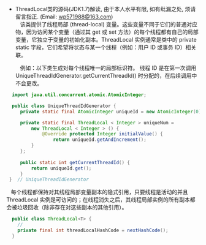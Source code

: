 * ThreadLocal类的源码(JDK1.7)解读, 由于本人水平有限, 如有纰漏之处, 烦请留言指正. (Email: wp571988@163.com)   
  &nbsp;&nbsp; 该类提供了线程局部 (thread-local) 变量。这些变量不同于它们的普通对应物，因为访问某个变量（通过其 get 或 set 方法）的每个线程都有自己的局部变量，它独立于变量的初始化副本。ThreadLocal 实例通常是类中的 private static 字段，它们希望将状态与某一个线程（例如：用户 ID 或事务 ID）相关联。

  &nbsp;&nbsp; 例如：以下类生成对每个线程唯一的局部标识符。 线程 ID 是在第一次调用 UniqueThreadIdGenerator.getCurrentThreadId() 时分配的，在后续调用中不会更改。
```java
  import java.util.concurrent.atomic.AtomicInteger;

  public class UniqueThreadIdGenerator {
     private static final AtomicInteger uniqueId = new AtomicInteger(0);

     private static final ThreadLocal < Integer > uniqueNum = 
         new ThreadLocal < Integer > () {
             @Override protected Integer initialValue() {
                 return uniqueId.getAndIncrement();
         }
     };
 
     public static int getCurrentThreadId() {
         return uniqueId.get();
     }
 }  // UniqueThreadIdGenerator
```  
  
  &nbsp;&nbsp; 每个线程都保持对其线程局部变量副本的隐式引用，只要线程是活动的并且 ThreadLocal 实例是可访问的；在线程消失之后，其线程局部实例的所有副本都会被垃圾回收（除非存在对这些副本的其他引用）。
  
```java
  public class ThreadLocal<T> {
    //
    private final int threadLocalHashCode = nextHashCode();
  }
```  
